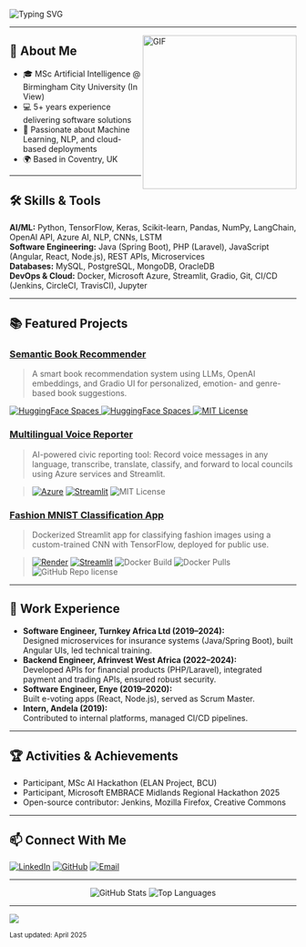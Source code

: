 <!-- Banner or profile image (optional) -->
<!-- <p align="center">
  <img src="https://github.com/Onyimatics.png" width="120" alt="Profile Picture">
</p>

<h1 align="center">Hi, I'm Favour Onyinye Ezike 👋</h1>
<p align="center">
  MSc Artificial Intelligence candidate | Software Engineer | AI Solution Builder
</p> -->
![Typing SVG](https://readme-typing-svg.herokuapp.com?font=Architects+Daughter&color=800080800080&size=30&lines=Hey!+It's+Onyinye+Favour+Ezike!+👋;I'm+an+AI+Enthusiast!;I'm+a+Software+Engineer!;I'm+a+Back+End+Engineer!;I'm+a+Full+Stack+Engineer!;)

---

> 
<!-- ![Profile Views](https://komarev.com/ghpvc/?username=Onyimatics&color=dc143c) -->

<img align="right" margin-top="20px" height="270px" alt="GIF" src="https://cdn.dribbble.com/users/1059583/screenshots/4171367/coding-freak.gif" />

## 🚀 About Me

- 🎓 MSc Artificial Intelligence @ Birmingham City University (In View)
- 💻 5+ years experience delivering software solutions
- 🧠 Passionate about Machine Learning, NLP, and cloud-based deployments
- 🌍 Based in Coventry, UK

---

## 🛠️ Skills & Tools

**AI/ML:** Python, TensorFlow, Keras, Scikit-learn, Pandas, NumPy, LangChain, OpenAI API, Azure AI, NLP, CNNs, LSTM  
**Software Engineering:** Java (Spring Boot), PHP (Laravel), JavaScript (Angular, React, Node.js), REST APIs, Microservices  
**Databases:** MySQL, PostgreSQL, MongoDB, OracleDB  
**DevOps & Cloud:** Docker, Microsoft Azure, Streamlit, Gradio, Git, CI/CD (Jenkins, CircleCI, TravisCI), Jupyter

---

## 📚 Featured Projects

### [Semantic Book Recommender](https://github.com/Onyimatics/llm-book-recommender)
> A smart book recommendation system using LLMs, OpenAI embeddings, and Gradio UI for personalized, emotion- and genre-based book suggestions.  
> <p>
<a href="https://huggingface.co/spaces/Onyimatics/Semantic_Book_Recommender">
    <img alt="HuggingFace Spaces" src="https://img.shields.io/badge/Gradio%20App%20-Running-green?logo=gradio&style=flat-square">
  </a>
  <a href="https://huggingface.co/spaces/Onyimatics/Semantic_Book_Recommender">
    <img alt="HuggingFace Spaces" src="https://img.shields.io/badge/Deployed%20on-Hugging%20Face-blue?logo=huggingface&style=flat-square">
  </a>
  <a href="https://opensource.org/licenses/MIT">
    <img alt="MIT License" src="https://img.shields.io/github/license/onyimatics/llm-book-recommender?color=blue&style=flat-square">
  </a>
  </p>

### [Multilingual Voice Reporter](https://github.com/Onyimatics/multilingualvoicereporter)
> AI-powered civic reporting tool: Record voice messages in any language, transcribe, translate, classify, and forward to local councils using Azure services and Streamlit.

> [![Azure](https://img.shields.io/badge/Built%20with-Azure-blue?logo=microsoft-azure)](https://azure.microsoft.com/)
[![Streamlit](https://img.shields.io/badge/Streamlit%20App-Running-green?logo=streamlit)](https://streamlit.io/)
![MIT License](https://img.shields.io/github/license/Onyimatics/llm-book-recommender?color=blue)

### [Fashion MNIST Classification App](https://github.com/Onyimatics/fashionmnistclassifier)
> Dockerized Streamlit app for classifying fashion images using a custom-trained CNN with TensorFlow, deployed for public use.

> [![Render](https://img.shields.io/badge/Live%20Demo-Render-brightgreen?style=for-the-badge&logo=render)](https://fashion-mnist-classification-app.onrender.com/)
[![Streamlit](https://img.shields.io/badge/Streamlit%20App-Running-green?logo=streamlit)](https://streamlit.io/)
![Docker Build](https://img.shields.io/docker/automated/onyimatics/fashion_mnist_classifier)
![Docker Pulls](https://img.shields.io/docker/pulls/onyimatics/fashion_mnist_classifier)
![GitHub Repo license](https://img.shields.io/github/license/onyimatics/fashion_mnist_classification_app?color=blue)

---

## 💼 Work Experience

- **Software Engineer, Turnkey Africa Ltd (2019–2024):**  
  Designed microservices for insurance systems (Java/Spring Boot), built Angular UIs, led technical training.
- **Backend Engineer, Afrinvest West Africa (2022–2024):**  
  Developed APIs for financial products (PHP/Laravel), integrated payment and trading APIs, ensured robust security.
- **Software Engineer, Enye (2019–2020):**  
  Built e-voting apps (React, Node.js), served as Scrum Master.
- **Intern, Andela (2019):**  
  Contributed to internal platforms, managed CI/CD pipelines.

---

## 🏆 Activities & Achievements

- Participant, MSc AI Hackathon (ELAN Project, BCU)
- Participant, Microsoft EMBRACE Midlands Regional Hackathon 2025
- Open-source contributor: Jenkins, Mozilla Firefox, Creative Commons

---

## 📫 Connect With Me

[![LinkedIn](https://img.shields.io/badge/LinkedIn-blue?logo=linkedin&style=flat-square)](https://linkedin.com/in/onyinye-favour-ezike)
[![GitHub](https://img.shields.io/badge/GitHub-181717?logo=github&style=flat-square)](https://github.com/Onyimatics)
[![Email](https://img.shields.io/badge/Email-ezikeonyinyefavour@gmail.com-red?logo=gmail&style=flat-square)](mailto:ezikeonyinyefavour@gmail.com)

---

<!-- GitHub Stats (optional, requires public profile) -->
<p align="center">
  <img src="https://github-readme-stats.vercel.app/api?username=Onyimatics&show_icons=true&theme=default" alt="GitHub Stats" />
  <img src="https://github-readme-stats.vercel.app/api/top-langs/?username=Onyimatics&layout=compact&theme=default" alt="Top Languages" />
</p>

---

![](https://hit.yhype.me/github/profile?account_id=47529849)

<sub>Last updated: April 2025</sub>

